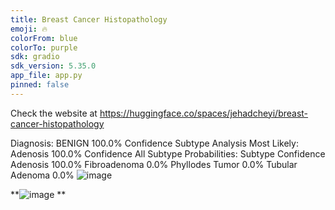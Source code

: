 ```yaml
---
title: Breast Cancer Histopathology
emoji: 🔥
colorFrom: blue
colorTo: purple
sdk: gradio
sdk_version: 5.35.0
app_file: app.py
pinned: false
---
```

Check the website at https://huggingface.co/spaces/jehadcheyi/breast-cancer-histopathology

Diagnosis: BENIGN
100.0% Confidence
Subtype Analysis
Most Likely:
Adenosis
100.0% Confidence
All Subtype Probabilities:
Subtype	Confidence
Adenosis	100.0%
Fibroadenoma	0.0%
Phyllodes Tumor	0.0%
Tubular Adenoma	0.0%
![image](https://github.com/user-attachments/assets/92d5df6a-4313-4e58-88e0-26437a610158)

**![image](https://github.com/user-attachments/assets/7432ef51-7466-494f-9f0f-2dc87c52765b)
**
